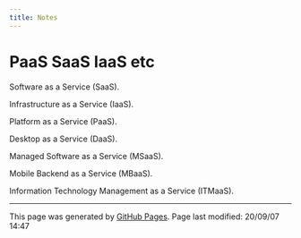 ```yaml
---
title: Notes
---
```

# PaaS SaaS IaaS etc

Software as a Service (SaaS).

Infrastructure as a Service (IaaS).

Platform as a Service (PaaS).

Desktop as a Service (DaaS).

Managed Software as a Service (MSaaS).

Mobile Backend as a Service (MBaaS). 

Information Technology Management as a Service (ITMaaS).
<hr>
<p class="pagedate">This page was generated by <a href=".">GitHub Pages</a>.  Page last modified: 20/09/07 14:47</p>
